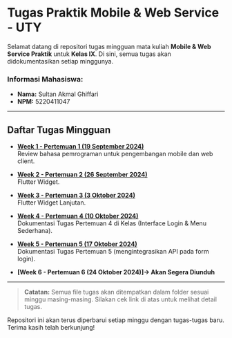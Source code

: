 # Tugas Praktik Mobile & Web Service - UTY

Selamat datang di repositori tugas mingguan mata kuliah **Mobile & Web Service Praktik** untuk **Kelas IX**. Di sini, semua tugas akan didokumentasikan setiap minggunya.

### Informasi Mahasiswa:

- **Nama:** Sultan Akmal Ghiffari
- **NPM:** 5220411047

---

## Daftar Tugas Mingguan

- **[Week 1 - Pertemuan 1 (19 September 2024)](https://github.com/SulTenZ/Mobile-Web-Service-Praktikum/blob/main/week_1/tugas_week1.md)**  
  Review bahasa pemrograman untuk pengembangan mobile dan web client.

- **[Week 2 - Pertemuan 2 (26 September 2024)](https://github.com/SulTenZ/Mobile-Web-Service-Praktikum/blob/main/week_2/tugas_week2.md)**  
  Flutter Widget.

- **[Week 3 - Pertemuan 3 (3 Oktober 2024)](https://github.com/SulTenZ/Mobile-Web-Service-Praktikum/blob/main/week_3/tugas_week3.md)**  
  Flutter Widget Lanjutan.

- **[Week 4 - Pertemuan 4 (10 Oktober 2024)](https://github.com/SulTenZ/Mobile-Web-Service-Praktikum/blob/main/week_4/tugas_week4.md)**  
  Dokumentasi Tugas Pertemuan 4 di Kelas (Interface Login & Menu Sederhana).

- **[Week 5 - Pertemuan 5 (17 Oktober 2024)](https://github.com/SulTenZ/Mobile-Web-Service-Praktikum/blob/main/week_5/tugas_week5.md)**  
  Dokumentasi Tugas Pertemuan 5 (mengintegrasikan API pada form login).

- **[Week 6 - Pertemuan 6 (24 Oktober 2024)]-> Akan Segera Diunduh** 

---

> **Catatan:** Semua file tugas akan ditempatkan dalam folder sesuai minggu masing-masing. Silakan cek link di atas untuk melihat detail tugas.

Repositori ini akan terus diperbarui setiap minggu dengan tugas-tugas baru. Terima kasih telah berkunjung!
